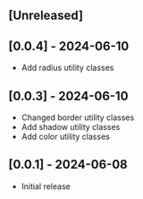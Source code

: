 ## [Unreleased]

## [0.0.4] - 2024-06-10
- Add radius utility classes

## [0.0.3] - 2024-06-10

- Changed border utility classes
- Add shadow utility classes
- Add color utility classes

## [0.0.1] - 2024-06-08

- Initial release
